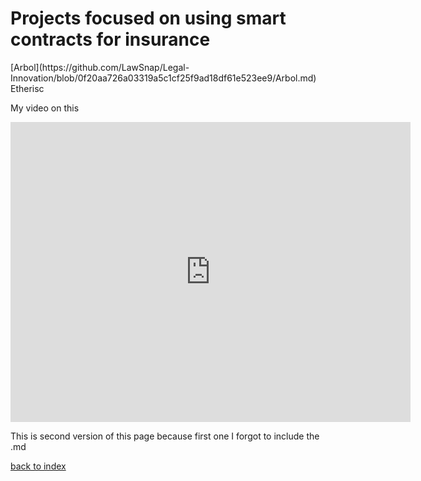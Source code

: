 <h1>Projects focused on using smart contracts for insurance </h1>
[Arbol](https://github.com/LawSnap/Legal-Innovation/blob/0f20aa726a03319a5c1cf25f9ad18df61e523ee9/Arbol.md) 
Etherisc

My video on this

<iframe
    width="640"
    height="480"
    src="https://www.youtube.com/embed/ehA_YFy8RAU"
    frameborder="0"
    allow="autoplay; encrypted-media"
    allowfullscreen
>
</iframe>

This is second version of this page because first one I forgot to include the .md

[back to index](readme.md)
